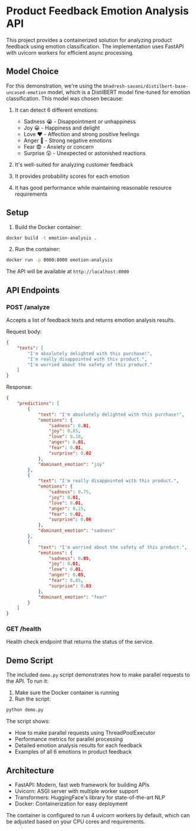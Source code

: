 # Product Feedback Emotion Analysis API

This project provides a containerized solution for analyzing product feedback using emotion classification. The implementation uses FastAPI with uvicorn workers for efficient async processing.

## Model Choice

For this demonstration, we're using the `bhadresh-savani/distilbert-base-uncased-emotion` model, which is a DistilBERT model fine-tuned for emotion classification. This model was chosen because:

1. It can detect 6 different emotions:
   - Sadness 😭 - Disappointment or unhappiness
   - Joy 😀 - Happiness and delight
   - Love ❤️ - Affection and strong positive feelings
   - Anger 🤬 - Strong negative emotions
   - Fear 😨 - Anxiety or concern
   - Surprise 😲 - Unexpected or astonished reactions

2. It's well-suited for analyzing customer feedback
3. It provides probability scores for each emotion
4. It has good performance while maintaining reasonable resource requirements

## Setup

1. Build the Docker container:
```bash
docker build -t emotion-analysis .
```

2. Run the container:
```bash
docker run -p 8000:8000 emotion-analysis
```

The API will be available at `http://localhost:8000`

## API Endpoints

### POST /analyze
Accepts a list of feedback texts and returns emotion analysis results.

Request body:
```json
{
    "texts": [
        "I'm absolutely delighted with this purchase!",
        "I'm really disappointed with this product.",
        "I'm worried about the safety of this product."
    ]
}
```

Response:
```json
{
    "predictions": [
        {
            "text": "I'm absolutely delighted with this purchase!",
            "emotions": {
                "sadness": 0.01,
                "joy": 0.85,
                "love": 0.10,
                "anger": 0.01,
                "fear": 0.01,
                "surprise": 0.02
            },
            "dominant_emotion": "joy"
        },
        {
            "text": "I'm really disappointed with this product.",
            "emotions": {
                "sadness": 0.75,
                "joy": 0.01,
                "love": 0.01,
                "anger": 0.15,
                "fear": 0.02,
                "surprise": 0.06
            },
            "dominant_emotion": "sadness"
        },
        {
            "text": "I'm worried about the safety of this product.",
            "emotions": {
                "sadness": 0.05,
                "joy": 0.01,
                "love": 0.01,
                "anger": 0.05,
                "fear": 0.85,
                "surprise": 0.03
            },
            "dominant_emotion": "fear"
        }
    ]
}
```

### GET /health
Health check endpoint that returns the status of the service.

## Demo Script

The included `demo.py` script demonstrates how to make parallel requests to the API. To run it:

1. Make sure the Docker container is running
2. Run the script:
```bash
python demo.py
```

The script shows:
- How to make parallel requests using ThreadPoolExecutor
- Performance metrics for parallel processing
- Detailed emotion analysis results for each feedback
- Examples of all 6 emotions in product feedback

## Architecture

- FastAPI: Modern, fast web framework for building APIs
- Uvicorn: ASGI server with multiple worker support
- Transformers: HuggingFace's library for state-of-the-art NLP
- Docker: Containerization for easy deployment

The container is configured to run 4 uvicorn workers by default, which can be adjusted based on your CPU cores and requirements.
